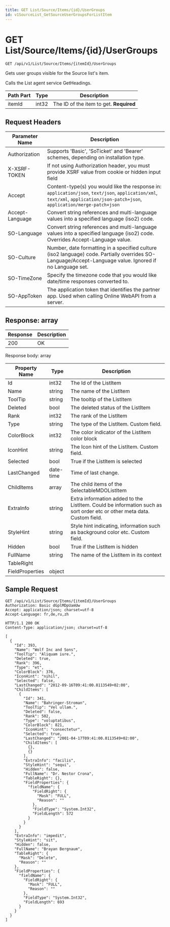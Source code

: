 ```yaml
---
title: GET List/Source/Items/{id}/UserGroups
id: v1SourceList_GetSourceUserGroupsForListItem
---
```


# GET List/Source/Items/{id}/UserGroups

```http
GET /api/v1/List/Source/Items/{itemId}/UserGroups
```

Gets user groups visible for the Source list's item.

Calls the List agent service GetHeadings.




| Path Part | Type | Description |
|-----------|------|-------------|
| itemId | int32 | The ID of the item to get. **Required** |



## Request Headers

| Parameter Name | Description |
|----------------|-------------|
| Authorization  | Supports 'Basic', 'SoTicket' and 'Bearer' schemes, depending on installation type. |
| X-XSRF-TOKEN   | If not using Authorization header, you must provide XSRF value from cookie or hidden input field |
| Accept         | Content-type(s) you would like the response in: `application/json`, `text/json`, `application/xml`, `text/xml`, `application/json-patch+json`, `application/merge-patch+json` |
| Accept-Language | Convert string references and multi-language values into a specified language (iso2) code. |
| SO-Language | Convert string references and multi-language values into a specified language (iso2) code. Overrides Accept-Language value. |
| SO-Culture | Number, date formatting in a specified culture (iso2 language) code. Partially overrides SO-Language/Accept-Language value. Ignored if no Language set. |
| SO-TimeZone | Specify the timezone code that you would like date/time responses converted to. |
| SO-AppToken | The application token that identifies the partner app. Used when calling Online WebAPI from a server. |


## Response: array



| Response | Description |
|----------------|-------------|
| 200 | OK |

Response body: array

| Property Name | Type |  Description |
|----------------|------|--------------|
| Id | int32 | The Id of the ListItem |
| Name | string | The name of the ListItem |
| ToolTip | string | The tooltip of the ListItem |
| Deleted | bool | The deleted status of the ListItem |
| Rank | int32 | The rank of the ListItem |
| Type | string | The type of the ListItem. Custom field. |
| ColorBlock | int32 | The color indicator of the ListItem color block |
| IconHint | string | The Icon hint of the ListItem. Custom field. |
| Selected | bool | True if the ListItem is selected |
| LastChanged | date-time | Time of last change. |
| ChildItems | array | The child items of the SelectableMDOListItem |
| ExtraInfo | string | Extra information added to the ListItem. Could be information such as sort order etc or other meta data. Custom field. |
| StyleHint | string | Style hint indicating, information such as background color etc. Custom field. |
| Hidden | bool | True if the ListItem is hidden |
| FullName | string | The name of the ListItem in its context |
| TableRight |  |  |
| FieldProperties | object |  |

## Sample Request

```http!
GET /api/v1/List/Source/Items/{itemId}/UserGroups
Authorization: Basic dGplMDpUamUw
Accept: application/json; charset=utf-8
Accept-Language: fr,de,ru,zh
```

```http_
HTTP/1.1 200 OK
Content-Type: application/json; charset=utf-8

[
  {
    "Id": 393,
    "Name": "Wolf Inc and Sons",
    "ToolTip": "Aliquam iure.",
    "Deleted": true,
    "Rank": 396,
    "Type": "et",
    "ColorBlock": 376,
    "IconHint": "nihil",
    "Selected": false,
    "LastChanged": "2012-09-16T09:41:00.8113549+02:00",
    "ChildItems": [
      {
        "Id": 341,
        "Name": "Bahringer-Stroman",
        "ToolTip": "Vel ullam.",
        "Deleted": false,
        "Rank": 502,
        "Type": "voluptatibus",
        "ColorBlock": 821,
        "IconHint": "consectetur",
        "Selected": true,
        "LastChanged": "2001-04-17T09:41:00.8113549+02:00",
        "ChildItems": [
          {},
          {}
        ],
        "ExtraInfo": "facilis",
        "StyleHint": "sequi",
        "Hidden": false,
        "FullName": "Dr. Nestor Crona",
        "TableRight": {},
        "FieldProperties": {
          "fieldName": {
            "FieldRight": {
              "Mask": "FULL",
              "Reason": ""
            },
            "FieldType": "System.Int32",
            "FieldLength": 572
          }
        }
      }
    ],
    "ExtraInfo": "impedit",
    "StyleHint": "sit",
    "Hidden": false,
    "FullName": "Brayan Bergnaum",
    "TableRight": {
      "Mask": "Delete",
      "Reason": ""
    },
    "FieldProperties": {
      "fieldName": {
        "FieldRight": {
          "Mask": "FULL",
          "Reason": ""
        },
        "FieldType": "System.Int32",
        "FieldLength": 693
      }
    }
  }
]
```